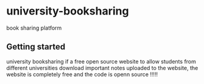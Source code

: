 # university-booksharing
book sharing platform

## Getting started
university booksharing if a free open source website to allow students from different universities download important notes uploaded to the website, the website is completely free and the code is openn source !!!!!













